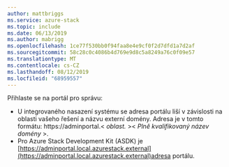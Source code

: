 ```yaml
---
author: mattbriggs
ms.service: azure-stack
ms.topic: include
ms.date: 06/13/2019
ms.author: mabrigg
ms.openlocfilehash: 1ce77f530bb0f94faa8e4e9cf0f2d7dfd1a7d2af
ms.sourcegitcommit: 58c28c0c4086b4d769e9d8c5a8249a76c0f09e57
ms.translationtype: MT
ms.contentlocale: cs-CZ
ms.lasthandoff: 08/12/2019
ms.locfileid: "68959557"
---
```

Přihlaste se na portál pro správu:
- U integrovaného nasazení systému se adresa portálu liší v závislosti na oblasti vašeho řešení a názvu externí domény. Adresa je v tomto formátu: https://adminportal.&lt; *oblast.* &gt;&lt; *Plně kvalifikovaný název domény* &gt;.
- Pro Azure Stack Development Kit (ASDK) je [https://adminportal.local.azurestack.external](https://adminportal.local.azurestack.external)adresa portálu.